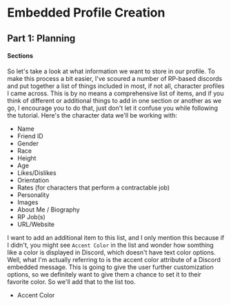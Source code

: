 # Embedded Profile Creation
## Part 1: Planning

#### Sections

So let's take a look at what information we want to store in our profile. To make this process a bit easier, I've scoured a number of RP-based discords and put together a list of things included in most, if not all, character profiles I came across. This is by no means a comprehensive list of items, and if you think of different or additional things to add in one section or another as we go, I encourage you to do that, just don't let it confuse you while following the tutorial. Here's the character data we'll be working with:

+ Name
+ Friend ID
+ Gender
+ Race
+ Height
+ Age
+ Likes/Dislikes
+ Orientation
+ Rates (for characters that perform a contractable job)
+ Personality
+ Images
+ About Me / Biography
+ RP Job(s)
+ URL/Website

I want to add an additional item to this list, and I only mention this because if I didn't, you might see `Accent Color` in the list and wonder how somthing like a color is displayed in Discord, which doesn't have text color options. Well, what I'm actually referring to is the accent color attribute of a Discord embedded message. This is going to give the user further customization options, so we definitely want to give them a chance to set it to their favorite color. So we'll add that to the list too.
+ Accent Color
